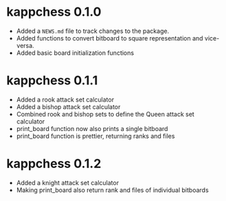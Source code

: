 # kappchess 0.1.0

* Added a `NEWS.md` file to track changes to the package.
* Added functions to convert bitboard to square representation and vice-versa.
* Added basic board initialization functions

# kappchess 0.1.1

* Added a rook attack set calculator
* Added a bishop attack set calculator
* Combined rook and bishop sets to define the Queen attack set calculator
* print_board function now also prints a single bitboard
* print_board function is prettier, returning ranks and files

# kappchess 0.1.2

* Added a knight attack set calculator
* Making print_board also return rank and files of individual bitboards

